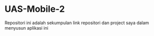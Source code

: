 # UAS-Mobile-2
Repositori ini adalah sekumpulan link repositori dan project saya dalam menyusun aplikasi ini
